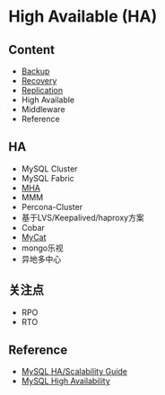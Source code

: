 # High Available (HA)


## Content

- [Backup](backup/Backup.md)
- [Recovery](recovery/Recovery.md)
- [Replication](replication/Replication.md)
- High Available
- Middleware
- Reference


## HA

- MySQL Cluster
- MySQL Fabric
- [MHA](MHA/Readme.md)
- MMM
- Percona-Cluster
- 基于LVS/Keepalived/haproxy方案
- Cobar
- [MyCat](http://www.mycat.io/)
- mongo乐视
- 异地多中心


## 关注点

- RPO
- RTO

## Reference

- [MySQL HA/Scalability Guide](https://dev.mysql.com/doc/mysql-ha-scalability/en/)
- [MySQL High Availability](http://mysqlhighavailability.com)